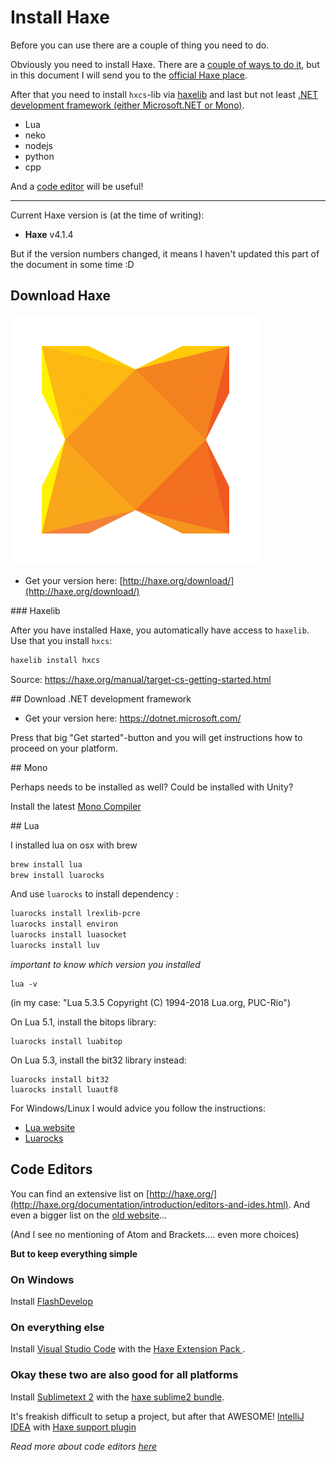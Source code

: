 # Install Haxe

Before you can use there are a couple of thing you need to do.

Obviously you need to install Haxe. There are a [couple of ways to do it](../haxe/installation.md), but in this document I will send you to the [official Haxe place](#haxe).

After that you need to install `hxcs`-lib via [haxelib](#haxelib) and last but not least [.NET development framework (either Microsoft.NET or Mono)](#cs).

- Lua
- neko
- nodejs
- python
- cpp

And a [code editor](#ide) will be useful!

---

Current Haxe version is (at the time of writing):

- **Haxe** v4.1.4

But if the version numbers changed, it means I haven't updated this part of the document in some time :D

<a name="haxe"></a>

## Download Haxe

![](../img/haxe_logo.png)

- Get your version here: [http://haxe.org/download/](http://haxe.org/download/)

<a name="haxelib">
### Haxelib

After you have installed Haxe, you automatically have access to `haxelib`. Use that you install `hxcs`:

```bash
haxelib install hxcs
```

Source: <https://haxe.org/manual/target-cs-getting-started.html>

<a name="cs">
## Download .NET development framework

- Get your version here: <https://dotnet.microsoft.com/>

Press that big "Get started"-button and you will get instructions how to proceed on your platform.

<a name="mono">
## Mono

Perhaps needs to be installed as well? Could be installed with Unity?

Install the latest <a href="https://www.mono-project.com/download/stable/">Mono Compiler</a> <br/>

<a name="lua">
## Lua

I installed lua on osx with brew

```bash
brew install lua
brew install luarocks
```

And use `luarocks` to install dependency :

```bash
luarocks install lrexlib-pcre
luarocks install environ
luarocks install luasocket
luarocks install luv
```

_important to know which version you installed_

```
lua -v
```

(in my case: "Lua 5.3.5 Copyright (C) 1994-2018 Lua.org, PUC-Rio")

On Lua 5.1, install the bitops library:

```
luarocks install luabitop
```

On Lua 5.3, install the bit32 library instead:

```
luarocks install bit32
luarocks install luautf8
```

For Windows/Linux I would advice you follow the instructions:

- [Lua website](https://www.lua.org/start.html#installing)
- [Luarocks](https://github.com/luarocks/luarocks/wiki/Download)

<a name="ide"></a>

## Code Editors

You can find an extensive list on [http://haxe.org/](http://haxe.org/documentation/introduction/editors-and-ides.html).
And even a bigger list on the [old website](http://old.haxe.org/com/ide)...

(And I see no mentioning of Atom and Brackets.... even more choices)

**But to keep everything simple**

### On Windows

Install [FlashDevelop](http://www.flashdevelop.org/)

### On everything else

Install [Visual Studio Code](https://code.visualstudio.com/) with the [Haxe Extension Pack ](https://marketplace.visualstudio.com/items?itemName=vshaxe.haxe-extension-pack).

### Okay these two are also good for all platforms

Install [Sublimetext 2](http://sublimetext.com/) with the [haxe sublime2 bundle](https://github.com/clemos/haxe-sublime2-bundle).

It's freakish difficult to setup a project, but after that AWESOME!
[IntelliJ IDEA](http://www.jetbrains.com/idea/) with [Haxe support plugin](https://plugins.jetbrains.com/plugin/6873)

_Read more about code editors [here](../haxe/choosing-a-code-editor.md)_
